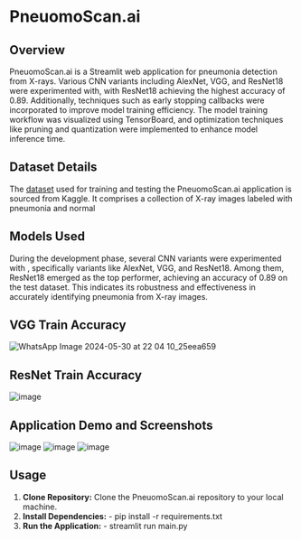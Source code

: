 # PneuomoScan.ai

## Overview
PneuomoScan.ai is a Streamlit web application for pneumonia detection from X-rays. Various CNN variants including AlexNet, VGG, and ResNet18 were experimented with, with ResNet18 achieving the highest accuracy of 0.89. Additionally, techniques such as early stopping callbacks were incorporated to improve model training efficiency. The model training workflow was visualized using TensorBoard, and optimization techniques like pruning and quantization were implemented to enhance model inference time.

## Dataset Details
The [dataset](https://www.kaggle.com/datasets/paultimothymooney/chest-xray-pneumonia) used for training and testing the PneuomoScan.ai application is sourced from Kaggle. It comprises a collection of X-ray images labeled with pneumonia and normal

## Models Used
During the development phase, several CNN variants were experimented with , specifically variants like AlexNet, VGG, and ResNet18. Among them, ResNet18 emerged as the top performer, achieving an accuracy of 0.89 on the test dataset. This indicates its robustness and effectiveness in accurately identifying pneumonia from X-ray images.

## VGG Train Accuracy 
![WhatsApp Image 2024-05-30 at 22 04 10_25eea659](https://github.com/AnruthaKamal/PneumoScan.ai/assets/107014168/104683a0-d9ff-4441-8b7d-ed1ce3f82d8b)

## ResNet Train Accuracy 
![image](https://github.com/AnruthaKamal/PneumoScan.ai/assets/107014168/f91362f0-9d0b-4a76-8877-2f4bb43a489a)

## Application Demo and Screenshots
![image](https://github.com/AnruthaKamal/PneumoScan.ai/assets/107014168/70310397-dc72-414f-9c57-195960803bf1)
![image](https://github.com/AnruthaKamal/PneumoScan.ai/assets/107014168/ea1e7248-77f8-4799-af20-de072370fe1f)
![image](https://github.com/AnruthaKamal/PneumoScan.ai/assets/107014168/7d45c1ef-9fb3-4172-8cc5-2b2d32951116)

## Usage
1. **Clone Repository:** Clone the PneuomoScan.ai repository to your local machine.
2. **Install Dependencies:** - pip install -r requirements.txt
3. **Run the Application:** - streamlit run main.py

